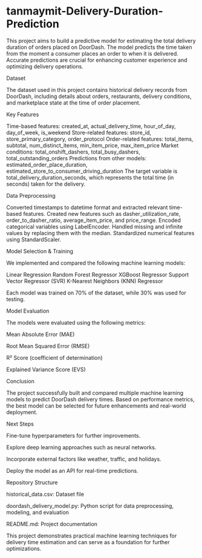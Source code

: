 # tanmaymit-Delivery-Duration-Prediction
This project aims to build a predictive model for estimating the total delivery duration of orders placed on DoorDash. The model predicts the time taken from the moment a consumer places an order to when it is delivered. Accurate predictions are crucial for enhancing customer experience and optimizing delivery operations.

Dataset

The dataset used in this project contains historical delivery records from DoorDash, including details about orders, restaurants, delivery conditions, and marketplace state at the time of order placement.

Key Features

Time-based features: created_at, actual_delivery_time, hour_of_day, day_of_week, is_weekend
Store-related features: store_id, store_primary_category, order_protocol
Order-related features: total_items, subtotal, num_distinct_items, min_item_price, max_item_price
Market conditions: total_onshift_dashers, total_busy_dashers, total_outstanding_orders
Predictions from other models: estimated_order_place_duration, estimated_store_to_consumer_driving_duration
The target variable is total_delivery_duration_seconds, which represents the total time (in seconds) taken for the delivery.

Data Preprocessing

Converted timestamps to datetime format and extracted relevant time-based features.
Created new features such as dasher_utilization_rate, order_to_dasher_ratio, average_item_price, and price_range.
Encoded categorical variables using LabelEncoder.
Handled missing and infinite values by replacing them with the median.
Standardized numerical features using StandardScaler.

Model Selection & Training

We implemented and compared the following machine learning models:

Linear Regression
Random Forest Regressor
XGBoost Regressor
Support Vector Regressor (SVR)
K-Nearest Neighbors (KNN) Regressor

Each model was trained on 70% of the dataset, while 30% was used for testing.

Model Evaluation

The models were evaluated using the following metrics:

Mean Absolute Error (MAE)

Root Mean Squared Error (RMSE)

R² Score (coefficient of determination)

Explained Variance Score (EVS)


Conclusion

The project successfully built and compared multiple machine learning models to predict DoorDash delivery times. Based on performance metrics, the best model can be selected for future enhancements and real-world deployment.

Next Steps

Fine-tune hyperparameters for further improvements.

Explore deep learning approaches such as neural networks.

Incorporate external factors like weather, traffic, and holidays.

Deploy the model as an API for real-time predictions.

Repository Structure

historical_data.csv: Dataset file

doordash_delivery_model.py: Python script for data preprocessing, modeling, and evaluation

README.md: Project documentation

This project demonstrates practical machine learning techniques for delivery time estimation and can serve as a foundation for further optimizations.

